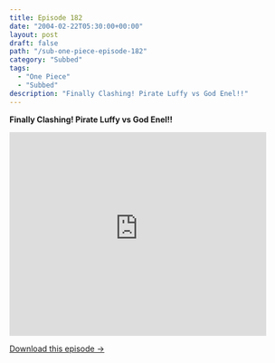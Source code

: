 ```yaml
---
title: Episode 182
date: "2004-02-22T05:30:00+00:00"
layout: post
draft: false
path: "/sub-one-piece-episode-182"
category: "Subbed"
tags:
  - "One Piece"
  - "Subbed"
description: "Finally Clashing! Pirate Luffy vs God Enel!!"
---
```


**Finally Clashing! Pirate Luffy vs God Enel!!**

<iframe width="640" height="360" src="https://www.rapidvideo.com/e/FXQGHHYEVI" frameborder="0" marginwidth=0 marginheight=0 scrolling=no allowfullscreen style="max-width:90%;"></iframe>

<a href="http://ouo.io/qs/eCodkFEQ?s=https://www.rapidvideo.com/d/FXQGHHYEVI" class="styled_a">Download this episode →</a>

